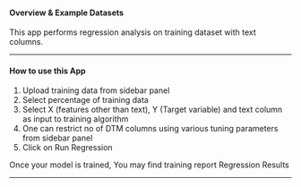#### Overview & Example Datasets

This app performs regression analysis on training dataset with text columns.

------

#### How to use this App

1. Upload training data from sidebar panel
2. Select percentage of training data 
3. Select X (features other than text), Y (Target variable) and text column as input to training algorithm
4. One can restrict no of DTM columns using various tuning parameters from sidebar panel
5. Click on Run Regression



Once your model is trained, You may find training report Regression Results

------

